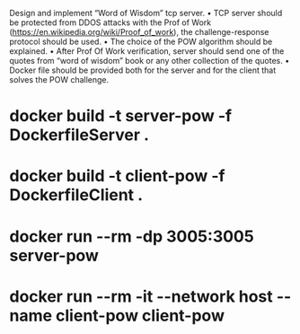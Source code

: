 Design and implement “Word of Wisdom” tcp server.
• TCP server should be protected from DDOS attacks with the Prof of Work (https://en.wikipedia.org/wiki/Proof_of_work), the challenge-response protocol should be used.
• The choice of the POW algorithm should be explained.
• After Prof Of Work verification, server should send one of the quotes from “word of wisdom” book or any other collection of the quotes.
• Docker file should be provided both for the server and for the client that solves the POW challenge.

 # docker build -t server-pow -f DockerfileServer .
 # docker build -t client-pow -f DockerfileClient .
 # docker run --rm -dp 3005:3005 server-pow
 # docker run --rm -it --network host --name client-pow client-pow

